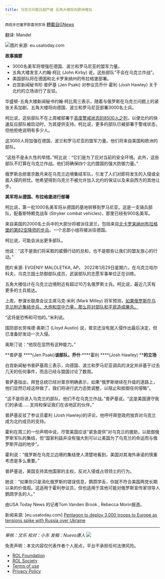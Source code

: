 ```yaml
---
title: 乌克兰问题日趋严峻 五角大楼将向欧洲增兵
---
```

`西班牙巴塞罗那喜悦农场` [轉載自GNews](https://gnews.org/zh-hans/1954462/)

翻译: Mandel

![](https://assets.gnews.org/wp-content/uploads/2022/02/image-273.png)图片来源: eu.usatoday.com

**故事摘要**

- 3000名美军将增强在德国、波兰和罗马尼亚的盟军力量。
- 五角大楼发言人约翰·柯比 (John Kirby) 说，这些部队“不会在乌克兰作战”。
- 美国部队将在德国和北卡罗来纳州的布拉格堡部署。
- 白宫新闻秘书珍·普萨基 (Jen Psaki) 对参议员乔什·霍利 (Josh Hawley) 关于北约的立场进行了反驳。


华盛顿-五角大楼新闻秘书约翰·柯比周三表示，随着与俄罗斯在乌克兰问题上的紧张关系加剧，五角大楼将向德国、波兰和罗马尼亚部署3000名士兵。

柯比说，这些部队不在上周被部署于[高度警戒状态的8500人之列](https://eu.usatoday.com/story/news/politics/2022/01/27/russia-ukraine-conflict-us-demands-what-we-know/9237605002/)，以便北约的快速反应部队被启动时，为其提供支持。柯比说，更多的部队已被部署于警戒状态，但他拒绝说明有多少人。

这3000人将加强在德国、波兰和罗马尼亚的盟军力量。他们将来自美国和欧洲的部队。

“这些不是永久性的举措。”柯比说：“它们是为了应对当前的安全环境。此外，这些部队不打算在乌克兰作战。他们将确保四个北约盟国的强大防御力量。”

俄罗斯总统普京数月来在乌克兰边境集结军队，引发了人们对即将发生的入侵或全面入侵的担忧。他希望得到乌克兰不被允许加入北约的保证以及来自西方的其他让步。

**美军将从德国、布拉格堡进行部署**

柯比说，第一批1000名美军将从德国的基地转移到罗马尼亚。这是一支骑兵部队，配备斯特赖克战车 (Stryker combat vehicles)，那里已经有900名美军。

来自美国的2000名士兵中的大部分将被派往波兰，包括来自[北卡罗来纳州布拉格堡的第82空降师的步兵](https://eu.fayobserver.com/story/news/2022/02/02/president-joe-biden-sends-troops-more-than-2-000-fort-bragg-soldiers-deploy/9313610002/)。一个总部小组将被派往德国。

柯比说，可能会派出更多部队。

他说：“这不是我们将采取的威慑行动的总和，也不是那些让我们的盟友放心的行动。”

图片来源: EVGENIY MALOLETKA, AP。 2022年1月29日星期六，在乌克兰哈尔科夫，乌克兰国土防御部队成员，武装部队的志愿军事单位正在训练。

五角大楼估计在乌克兰边境附近有超过10万名俄罗斯士兵。柯比说，最近几天有更多的士兵抵达。

上周，参谋长联席会议主席马克·米利 (Mark Milley) 将军预测，[如果俄罗斯在乌克兰附近集结步兵、大炮和空中力量，那么将对部队和平民造成屠杀。](https://eu.usatoday.com/story/news/politics/2022/01/28/ukraine-russia-says-wont-start-war-tensions-neighbor-soar/9251890002/)

“这将是恐怖和可怕的。”米利说。

国防部长劳埃德·奥斯汀 (Lloyd Austin) 说，普京还没有就入侵作出最后决定，但已准备好发动一次入侵。

奥斯汀说：“他现在显然有这种能力。”

**普萨基 ****(Jen Psaki)****谈部队，乔什****·****霍利 ****(Josh Hawley) ****的立场**

白宫新闻秘书普萨基周三表示，向德国、波兰和罗马尼亚调兵的决定并非基于过去几天的任何事件，而且已经与盟国讨论了数周。

普萨基指出，拜登总统已经对普京明确表示，如果“俄罗斯继续在升级的道路上，他们显然已经这样做了，我们将进行武力态势调整，以阻止和抵御任何侵略”。

“这不是将进入乌克兰的部队，他们不在乌克兰作战。”普萨基说。“这是美国遵守我们的承诺……支持和保证我们在该地区的伙伴。”

普萨基反驳了参议员霍利 (Josh Hawley)的评论，他呼吁拜登政府放弃对乌克兰成为北约成员的支持。

霍利在周三的一份声明中说，尽管美国应该“紧急提供”对乌克兰的援助，以抵御俄罗斯军队的集结，但“国家利益并没有强大到可以让美国为了乌克兰的命运而与俄罗斯开战的地步”。

霍利说：“俄罗斯在乌克兰边境的集结使人清楚地看到，美国对其海外承诺的慎重考虑是多么重要。”

普萨基说，美国支持其他国家的主权，反对入侵或占领领土的行为。

她说：“如果你只是消化俄罗斯的错误信息，鹦鹉学舌，你就不符合美国两党长期以来的价值观。这适用于霍利参议员，但也适用于其他可能对俄罗斯宣传家领导人鹦鹉学舌的人。”

由USA Today News 的记者Tom Vanden Brook , Rebecca Morin报道。

新闻来源: [eu.usatoday.com] [Pentagon to deploy 3,000 troops to Europe as tensions spike with Russia over Ukraine](https://eu.usatoday.com/story/news/politics/2022/02/02/russia-ukraine-conflict-pentagon-deploy-3-000-troops-europe/9313094002/)

* * *

*审核：文乐
校对：小东
发稿：Nuevo唐人*
![](https://assets.gnews.org/wp-content/uploads/2022/02/西喜.jpeg)
 

免责声明：本文内容仅代表作者个人观点，平台不承担任何法律风险。

- [ROL Foundation](https://rolfoundation.org/)
- [ROL Society](https://rolsociety.org/)
- [Terms of use](https://gnews.org/terms-of-use-3/)
- [Privacy Policy](https://gnews.org/privacy-policy/)
